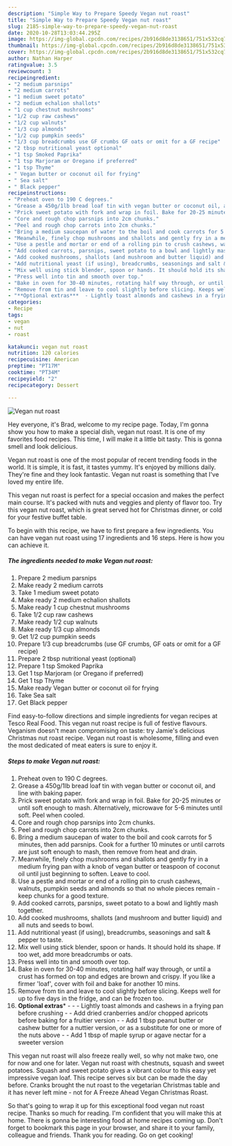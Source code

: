 ```yaml
---
description: "Simple Way to Prepare Speedy Vegan nut roast"
title: "Simple Way to Prepare Speedy Vegan nut roast"
slug: 2185-simple-way-to-prepare-speedy-vegan-nut-roast
date: 2020-10-28T13:03:44.295Z
image: https://img-global.cpcdn.com/recipes/2b916d8de3138651/751x532cq70/vegan-nut-roast-recipe-main-photo.jpg
thumbnail: https://img-global.cpcdn.com/recipes/2b916d8de3138651/751x532cq70/vegan-nut-roast-recipe-main-photo.jpg
cover: https://img-global.cpcdn.com/recipes/2b916d8de3138651/751x532cq70/vegan-nut-roast-recipe-main-photo.jpg
author: Nathan Harper
ratingvalue: 3.5
reviewcount: 3
recipeingredient:
- "2 medium parsnips"
- "2 medium carrots"
- "1 medium sweet potato"
- "2 medium echalion shallots"
- "1 cup chestnut mushrooms"
- "1/2 cup raw cashews"
- "1/2 cup walnuts"
- "1/3 cup almonds"
- "1/2 cup pumpkin seeds"
- "1/3 cup breadcrumbs use GF crumbs GF oats or omit for a GF recipe"
- "2 tbsp nutritional yeast optional"
- "1 tsp Smoked Paprika"
- "1 tsp Marjoram or Oregano if preferred"
- "1 tsp Thyme"
- " Vegan butter or coconut oil for frying"
- " Sea salt"
- " Black pepper"
recipeinstructions:
- "Preheat oven to 190 C degrees."
- "Grease a 450g/1lb bread loaf tin with vegan butter or coconut oil, and line with baking paper."
- "Prick sweet potato with fork and wrap in foil. Bake for 20-25 minutes or until soft enough to mash. Alternatively, microwave for 5-6 minutes until soft. Peel when cooled."
- "Core and rough chop parsnips into 2cm chunks."
- "Peel and rough chop carrots into 2cm chunks."
- "Bring a medium saucepan of water to the boil and cook carrots for 5 minutes, then add parsnips. Cook for a further 10 minutes or until carrots are just soft enough to mash, then remove from heat and drain."
- "Meanwhile, finely chop mushrooms and shallots and gently fry in a medium frying pan with a knob of vegan butter or teaspoon of coconut oil until just beginning to soften. Leave to cool."
- "Use a pestle and mortar or end of a rolling pin to crush cashews, walnuts, pumpkin seeds and almonds so that no whole pieces remain - keep chunks for a good texture."
- "Add cooked carrots, parsnips, sweet potato to a bowl and lightly mash together."
- "Add cooked mushrooms, shallots (and mushroom and butter liquid) and all nuts and seeds to bowl."
- "Add nutritional yeast (if using), breadcrumbs, seasonings and salt &amp; pepper to taste."
- "Mix well using stick blender, spoon or hands. It should hold its shape. If too wet, add more breadcrumbs or oats."
- "Press well into tin and smooth over top."
- "Bake in oven for 30-40 minutes, rotating half way through, or until a crust has formed on top and edges are brown and crispy. If you like a firmer &#39;loaf&#39;, cover with foil and bake for another 10 mins."
- "Remove from tin and leave to cool slightly before slicing. Keeps well for up to five days in the fridge, and can be frozen too."
- "**Optional extras***  - Lightly toast almonds and cashews in a frying pan before crushing - Add dried cranberries and/or chopped apricots before baking for a fruitier version - Add 1 tbsp peanut butter or cashew butter for a nuttier version, or as a substitute for one or more of the nuts above - Add 1 tbsp of maple syrup or agave nectar for a sweeter version"
categories:
- Recipe
tags:
- vegan
- nut
- roast

katakunci: vegan nut roast 
nutrition: 120 calories
recipecuisine: American
preptime: "PT17M"
cooktime: "PT34M"
recipeyield: "2"
recipecategory: Dessert

---
```



![Vegan nut roast](https://img-global.cpcdn.com/recipes/2b916d8de3138651/751x532cq70/vegan-nut-roast-recipe-main-photo.jpg)

Hey everyone, it's Brad, welcome to my recipe page. Today, I'm gonna show you how to make a special dish, vegan nut roast. It is one of my favorites food recipes. This time, I will make it a little bit tasty. This is gonna smell and look delicious.

Vegan nut roast is one of the most popular of recent trending foods in the world. It is simple, it is fast, it tastes yummy. It's enjoyed by millions daily. They're fine and they look fantastic. Vegan nut roast is something that I've loved my entire life.

This vegan nut roast is perfect for a special occasion and makes the perfect main course. It&#39;s packed with nuts and veggies and plenty of flavor too. Try this vegan nut roast, which is great served hot for Christmas dinner, or cold for your festive buffet table.


To begin with this recipe, we have to first prepare a few ingredients. You can have vegan nut roast using 17 ingredients and 16 steps. Here is how you can achieve it.

<!--inarticleads1-->

##### The ingredients needed to make Vegan nut roast:

1. Prepare 2 medium parsnips
1. Make ready 2 medium carrots
1. Take 1 medium sweet potato
1. Make ready 2 medium echalion shallots
1. Make ready 1 cup chestnut mushrooms
1. Take 1/2 cup raw cashews
1. Make ready 1/2 cup walnuts
1. Make ready 1/3 cup almonds
1. Get 1/2 cup pumpkin seeds
1. Prepare 1/3 cup breadcrumbs (use GF crumbs, GF oats or omit for a GF recipe)
1. Prepare 2 tbsp nutritional yeast (optional)
1. Prepare 1 tsp Smoked Paprika
1. Get 1 tsp Marjoram (or Oregano if preferred)
1. Get 1 tsp Thyme
1. Make ready  Vegan butter or coconut oil for frying
1. Take  Sea salt
1. Get  Black pepper


Find easy-to-follow directions and simple ingredients for vegan recipes at Tesco Real Food. This vegan nut roast recipe is full of festive flavours. Veganism doesn&#39;t mean compromising on taste: try Jamie&#39;s delicious Christmas nut roast recipe. Vegan nut roast is wholesome, filling and even the most dedicated of meat eaters is sure to enjoy it. 

<!--inarticleads2-->

##### Steps to make Vegan nut roast:

1. Preheat oven to 190 C degrees.
1. Grease a 450g/1lb bread loaf tin with vegan butter or coconut oil, and line with baking paper.
1. Prick sweet potato with fork and wrap in foil. Bake for 20-25 minutes or until soft enough to mash. Alternatively, microwave for 5-6 minutes until soft. Peel when cooled.
1. Core and rough chop parsnips into 2cm chunks.
1. Peel and rough chop carrots into 2cm chunks.
1. Bring a medium saucepan of water to the boil and cook carrots for 5 minutes, then add parsnips. Cook for a further 10 minutes or until carrots are just soft enough to mash, then remove from heat and drain.
1. Meanwhile, finely chop mushrooms and shallots and gently fry in a medium frying pan with a knob of vegan butter or teaspoon of coconut oil until just beginning to soften. Leave to cool.
1. Use a pestle and mortar or end of a rolling pin to crush cashews, walnuts, pumpkin seeds and almonds so that no whole pieces remain - keep chunks for a good texture.
1. Add cooked carrots, parsnips, sweet potato to a bowl and lightly mash together.
1. Add cooked mushrooms, shallots (and mushroom and butter liquid) and all nuts and seeds to bowl.
1. Add nutritional yeast (if using), breadcrumbs, seasonings and salt &amp; pepper to taste.
1. Mix well using stick blender, spoon or hands. It should hold its shape. If too wet, add more breadcrumbs or oats.
1. Press well into tin and smooth over top.
1. Bake in oven for 30-40 minutes, rotating half way through, or until a crust has formed on top and edges are brown and crispy. If you like a firmer &#39;loaf&#39;, cover with foil and bake for another 10 mins.
1. Remove from tin and leave to cool slightly before slicing. Keeps well for up to five days in the fridge, and can be frozen too.
1. **Optional extras*** -  - - Lightly toast almonds and cashews in a frying pan before crushing - - Add dried cranberries and/or chopped apricots before baking for a fruitier version - - Add 1 tbsp peanut butter or cashew butter for a nuttier version, or as a substitute for one or more of the nuts above - - Add 1 tbsp of maple syrup or agave nectar for a sweeter version


This vegan nut roast will also freeze really well, so why not make two, one for now and one for later. Vegan nut roast with chestnuts, squash and sweet potatoes. Squash and sweet potato gives a vibrant colour to this easy yet impressive vegan loaf. This recipe serves six but can be made the day before. Cranks brought the nut roast to the vegetarian Christmas table and it has never left mine - not for A Freeze Ahead Vegan Christmas Roast. 

So that's going to wrap it up for this exceptional food vegan nut roast recipe. Thanks so much for reading. I'm confident that you will make this at home. There is gonna be interesting food at home recipes coming up. Don't forget to bookmark this page in your browser, and share it to your family, colleague and friends. Thank you for reading. Go on get cooking!
